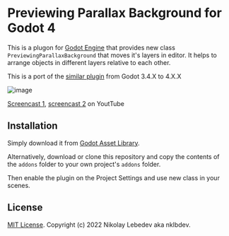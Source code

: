 # Previewing Parallax Background for Godot 4

This is a plugon for [Godot Engine](https://godotengine.org) that provides new class `PreviewingParallaxBackground` that moves it's layers in editor.
It helps to arrange objects in different layers relative to each other.

This is a port of the [similar plugin](https://godotengine.org/asset-library/asset/1535) from Godot 3.4.X to 4.X.X

![image](https://user-images.githubusercontent.com/7024016/199620295-c262ec32-b0e0-4714-838a-1962dfb03978.png)

[Screencast 1](https://youtu.be/tyV430TscKY), [screencast 2](https://youtu.be/2URnLwGletk) on YoutTube

## Installation

Simply download it from [Godot Asset Library](https://godotengine.org/asset-library/asset/1608).

Alternatively, download or clone this repository and copy the contents of the
`addons` folder to your own project's `addons` folder.

Then enable the plugin on the Project Settings and use new class in your scenes.

## License

[MIT License](LICENSE). Copyright (c) 2022 Nikolay Lebedev aka nklbdev.
